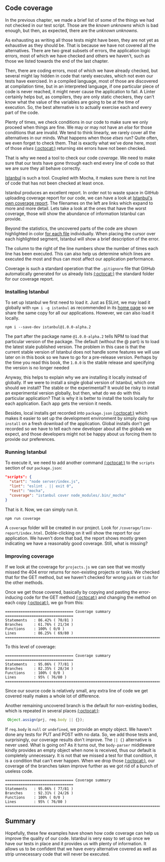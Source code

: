 ## Code coverage

In the previous chapter, we made a brief list of some of the things we had not checked in our test script.  Those are the *known unknowns* which is bad enough, but then, as expected, there are the *unknown unknowns*.  

As exhausting as writing all those tests might have been, they are not yet as exhaustive as they should be. That is because we have not covered all the alternatives.  There are two great subsets of errors, the application logic errors, most of which we have checked and others we haven't, such as those we listed towards the end of the last chapter.

Then, there are coding errors, most of which we have already checked, but several might lay hidden in code that rarely executes, which not even our tests have exercised.  In a compiled language, most of those are discovered at compilation time, but in an interpreted language, if one particular piece of code is never reached, it might never cause the application to fail.  A Linter certainly helps but, as compilers, they are only static checkers, they can't know what the value of the variables are going to be at the time of execution. So, the best alternative is to actually exercise each and every part of the code.

Plenty of times, we check conditions in our code to make sure we only proceed when things are fine.  We may or may not have an *else* for those conditions that are invalid.  We tend to think linearly, we rarely cover all the alternatives in our minds.  What happens when those *elses* run?   Quite often, we even forget to check them.  That is exactly what we've done here, most of those *elses* [(:octocat:)](https://github.com/Satyam/book-react-redux/blob/chapter-06-02/server/projects.js#L71-L75) returning `404` errors have not been checked.  

That is why we need a tool to check our code *coverage*. We need to make sure that our tests have gone through each end every line of code so that we are sure they all behave correctly.

[Istanbul](https://github.com/gotwarlost/istanbul#istanbul---a-js-code-coverage-tool-written-in-js) is such a tool. Coupled with Mocha, it makes sure there is not line of code that has not been checked at least once.

Istanbul produces an excellent report.  In order not to waste space in GitHub uploading coverage report for our code, we can have a look at [Istanbul's own coverage report](http://gotwarlost.github.io/istanbul/public/coverage/lcov-report/index.html).  The filenames on the left are links which expand to more and more detail.  Lets take a look at the ones that have the worst coverage, those will show the abundance of information Istanbul can provide.

Beyond the statistics, the uncovered parts of the code are shown highlighted in color [for each file](http://gotwarlost.github.io/istanbul/public/coverage/lcov-report/istanbul/lib/reporter.js.html) individually.  When placing the cursor over each highlighted segment, Istanbul will show a brief description of the error.

The column to the right of the line numbers show the number of times each line has been executed.  This can also help us determine which lines are executed the most and thus can most affect our application performance.   

Coverage is such a standard operation that the `.gitignore` file that GitHub automatically generated for us already lists [(:octocat:)](https://github.com/Satyam/book-react-redux/blob/chapter-06-02/.gitignore#L13-L14) the standard folder for our coverage report.

### Installing Istanbul

To set up Istanbul we first need to load it.  Just as ESLint, we may load it globally with `npm i -g istanbul` as recommended in its [home page](https://github.com/gotwarlost/istanbul#getting-started) so we share the same copy for all our applications.  However, we can also load it locally.

```
npm i --save-dev istanbul@1.0.0-alpha.2
```

The part after the package name `@1.0.0-alpha.2` tells NPM to load that particular version of the package.  The default (without the @ part) is to load the latest stale published version. The problem in this case is that the current stable version of Istanbul does not handle some features we will use later on in this book so we have to go for a pre-release version.  Perhaps by the time you read this book, the `1.0.0` is the stable release and specifying the version is no longer needed

Anyway, this helps to explain why we are installing it locally instead of globally.  If we were to install a single global version of Istanbul, which one should we install?  The stable or the experimental?  It would be risky to install an experimental version globally, but then, what do we do with this particular application?  That is why it is better to install the tools locally for each application. Each app gets the version it needs.

Besides, local installs get recorded into `package.json` [(:octocat:)](https://github.com/Satyam/book-react-redux/blob/chapter-07-01/package.json#L43) which makes it easier to set up the development environment by simply doing `npm install` on a fresh download of the application.  Global installs don't get recorded so we have to tell each new developer about all the globals we expect, and those developers might not be happy about us forcing them to provide our preferences.

### Running Istanbul

To execute it, we need to add another command [(:octocat:)](https://github.com/Satyam/book-react-redux/blob/chapter-07-01/package.json#L10) to the `scripts` section of our `package.json`:

```json
"scripts": {
  "start": "node server/index.js",
  "lint": "eslint . || exit 0",
  "test": "mocha",
  "coverage": "istanbul cover node_modules/.bin/_mocha"
}
```

That is it.  Now, we can simply run it.

```
npm run coverage
```

A `coverage` folder will be created in our project.  Look for `/coverage/lcov-report/index.html`. Doble-clicking on it will show the report for our application.  We haven't done that bad, the report shows mostly green indicating we have a reasonably good coverage.  Still, what is missing?

### Improving coverage

If we look at the coverage for `projects.js` we can see that we mostly missed the 404 error returns for non-existing projects or tasks.  We checked that for the GET method, but we haven't checked for wrong `pid`s or `tid`s for the other methods.

Once we get those covered, basically by copying and pasting the error-inducing code for the GET method [(:octocat:)](https://github.com/Satyam/book-react-redux/blob/chapter-06-02/test/server.js#L116-L153) and changing the method on each copy [(:octocat:)](https://github.com/Satyam/book-react-redux/blob/chapter-07-01/test/server.js#L154-L243), we go from this:

```
=============================== Coverage summary ===============================
Statements   : 86.42% ( 70/81 )
Branches     : 61.76% ( 21/34 )
Functions    : 100% ( 0/0 )
Lines        : 86.25% ( 69/80 )
================================================================================
```

To this level of coverage:

```
=============================== Coverage summary ===============================
Statements   : 95.06% ( 77/81 )
Branches     : 82.35% ( 28/34 )
Functions    : 100% ( 0/0 )
Lines        : 95% ( 76/80 )
================================================================================
```

Since our source code is relatively small, any extra line of code we get covered really makes a whole lot of difference.  

Another remaining uncovered branch is the default for non-existing bodies, which is repeated in several places [(:octocat:)](https://github.com/Satyam/book-react-redux/blob/chapter-06-02/server/projects.js#L57):

```js
 Object.assign(prj, req.body || {});
```

If `req.body` is `null` or `undefined`, we provide an empty object.  We haven't done any tests for PUT and POST with no data.  So, we add those tests and, surprisingly, our coverage results don't improve.  The `|| {}` alternative is never used.  What is going on?  As it turns out, the `body-parser` middleware kindly provides an empty object when none is received, thus our default is completely unnecessary. It is not that we missed a test for that condition, it is a condition that can't ever happen. When we drop those [(:octocat:)](https://github.com/Satyam/book-react-redux/blob/chapter-07-01/server/projects.js#L57), our coverage of the branches taken improve further as we got rid of a bunch of useless code.

```
=============================== Coverage summary ===============================
Statements   : 95.06% ( 77/81 )
Branches     : 92.31% ( 24/26 )
Functions    : 100% ( 0/0 )
Lines        : 95% ( 76/80 )
================================================================================
```

## Summary

Hopefully, these few examples have shown how code coverage can help us improve the quality of our code.  Istanbul is very easy to set up once we have our tests in place and it provides us with plenty of information.  It allows us to be confident that we have every alternative covered as well as strip unnecessary code that will never be executed.
